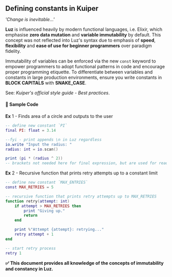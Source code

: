 <h2 style="margin:0; line-height:1.1;">Defining constants in Kuiper</h2>

*'Change is inevitable...'*

**Luz** is influenced heavily by modern functional languages, i.e. Elixir, which emphasise **zero data mutation** and **variable immutability** by default. This concept was not reflected into Luz's syntax due to emphasis of **speed**, **flexibility** and **ease of use for beginner programmers** over paradigm fidelity.

Immutability of variables can be enforced via the new `const` keyword to empower programmers to adopt functional patterns in code and encourage proper programming etiquette. To differentiate between variables and constants in large production environments, ensure you write constants in **BLOCK CAPITALS** with **SNAKE_CASE**.

See: *Kuiper's official style guide - Best practices*.
<h4 style="margin:0; line-height:2.0;">📝 Sample Code</h4>

**Ex** 1 - Finds area of a circle and outputs to the user
```lua
-- define new constant `PI`
final PI: float = 3.14

--fyi - print appends \n in Luz regardless
io.write "Input the radius: " 
radius: int = io.scan()

print (pi * (radius ^ 2)) 
-- brackets not needed here for final expression, but are used for readability
```

**Ex** 2 - Recursive function that prints retry attempts up to a constant limit

```lua
-- define new constant `MAX_ENTRIES`
const MAX_RETRIES = 5

-- recursive function that prints retry attempts up to MAX_RETRIES
function retry(attempt: int)
    if attempt > MAX_RETRIES then
        print "Giving up."
        return
    end

    print %"Attempt {attempt}: retrying..."
    retry attempt + 1
end

-- start retry process
retry 1
```

**✅ This document provides all knowledge of the concepts of immutability and constancy in Luz.**